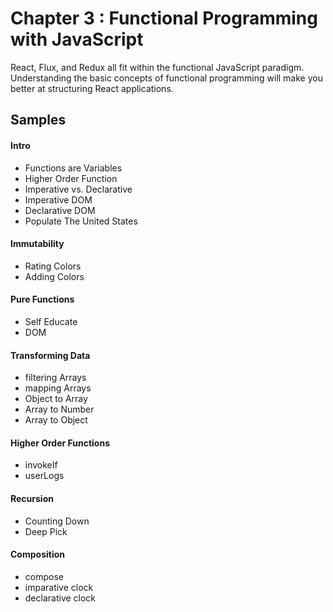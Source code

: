 Chapter 3 : Functional Programming with JavaScript
==================
React, Flux, and Redux all fit within the functional JavaScript paradigm. Understanding the basic concepts of 
functional programming will make you better at structuring React applications.

Samples
--------

#### Intro
* Functions are Variables
* Higher Order Function 
* Imperative vs. Declarative
* Imperative DOM
* Declarative DOM 
* Populate The United States

#### Immutability
* Rating Colors
* Adding Colors

#### Pure Functions
* Self Educate
* DOM

#### Transforming Data
* filtering Arrays
* mapping Arrays
* Object to Array
* Array to Number
* Array to Object

#### Higher Order Functions
* invokeIf
* userLogs

#### Recursion
* Counting Down
* Deep Pick

#### Composition
* compose
* imparative clock
* declarative clock